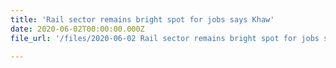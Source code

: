 ```yaml
---
title: 'Rail sector remains bright spot for jobs says Khaw'
date: 2020-06-02T00:00:00.000Z
file_url: '/files/2020-06-02 Rail sector remains bright spot for jobs says Khaw.pdf'

---
```


